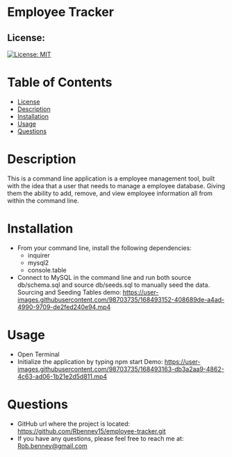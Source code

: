 # Employee Tracker

## License:
[![License: MIT](https://img.shields.io/badge/License-MIT-yellow.svg)](https://opensource.org/licenses/MIT)

# Table of Contents
* [License](#license)
* [Description](#description)
* [Installation](#installation)
* [Usage](#usage)
* [Questions](#questions)

# Description
This is a command line application is a employee management tool, built with the idea that a user that needs to manage a employee database. Giving them the ability to add, remove, and view employee information all from within the command line.  

# Installation
* From your command line, install the following dependencies:
    * inquirer
    * mysql2
    * console.table
* Connect to MySQL in the command line and run both source db/schema.sql and source db/seeds.sql to manually seed the data.
Sourcing and Seeding Tables demo:
https://user-images.githubusercontent.com/98703735/168493152-408689de-a4ad-4990-9709-de2fed240e94.mp4

# Usage
* Open Terminal
* Initialize the application by typing npm start
Demo:
https://user-images.githubusercontent.com/98703735/168493163-db3a2aa9-4862-4c63-ad06-1b21e2d5d811.mp4

# Questions
* GitHub url where the project is located: https://github.com/Rbenney15/employee-tracker.git
* If you have any questions, please feel free to reach me at: Rob.benney@gmail.com
